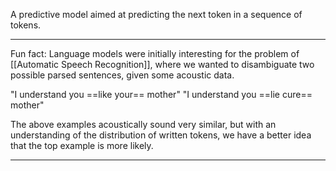 A predictive model aimed at predicting the next token in a sequence of tokens.


---
Fun fact: Language models were initially interesting for the problem of [[Automatic Speech Recognition]], where we wanted to disambiguate two possible parsed sentences, given some acoustic data.

"I understand you ==like your== mother"
"I understand you ==lie cure== mother"

The above examples acoustically sound very similar, but with an understanding of the distribution of written tokens, we have a better idea that the top example is more likely.

---